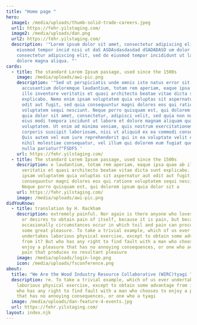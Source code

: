 ```yaml
---
title: "Home page "
hero:
  image1: /media/uploads/thumb-solid-trade-careers.jpeg
  url1: https://fehr.yilstaging.com/
  image2: /media/uploads/dan.png
  url2: https://fehr.yilstaging.com/
  description: '"Lorem ipsum dolor sit amet, consectetur adipiscing elit, sed do
    eiusmod tempor incid nisi ut daS ASDAsdasdasdad dSADADASD um dolor sit amet,
    consectetur adipiscing elit, sed do eiusmod tempor incididunt ut labore et
    dolore magna aliqua. "'
cards:
  - title: The standard Lorem Ipsum passage, used since the 1500s
    image: /media/uploads/awi-pic.png
    description: '"Sed ut perspiciatis unde omnis iste natus error sit voluptatem
      accusantium doloremque laudantium, totam rem aperiam, eaque ipsa quae ab
      illo inventore veritatis et quasi architecto beatae vitae dicta sunt
      explicabo. Nemo enim ipsam voluptatem quia voluptas sit aspernatur aut
      odit aut fugit, sed quia consequuntur magni dolores eos qui ratione
      voluptatem sequi nesciunt. Neque porro quisquam est, qui dolorem ipsum
      quia dolor sit amet, consectetur, adipisci velit, sed quia non numquam
      eius modi tempora incidunt ut labore et dolore magnam aliquam quaerat
      voluptatem. Ut enim ad minima veniam, quis nostrum exercitationem ullam
      corporis suscipit laboriosam, nisi ut aliquid ex ea commodi consequatur?
      Quis autem vel eum iure reprehenderit qui in ea voluptate velit esse quam
      nihil molestiae consequatur, vel illum qui dolorem eum fugiat quo voluptas
      nulla pariatur?"FSDFS '
    url: https://fehr.yilstaging.com/
  - title: The standard Lorem Ipsum passage, used since the 1500s
    description: e laudantium, totam rem aperiam, eaque ipsa quae ab illo inventore
      veritatis et quasi architecto beatae vitae dicta sunt explicabo. Nemo enim
      ipsam voluptatem quia voluptas sit aspernatur aut odit aut fugit, sed quia
      consequuntur magni dolores eos qui ratione voluptatem sequi nesciunt.
      Neque porro quisquam est, qui dolorem ipsum quia dolor sit a
    url: https://fehr.yilstaging.com/
    image: /media/uploads/awi-pic.png
didYouKnow:
  - title: translation by H. Rackham
    description: extremely painful. Nor again is there anyone who loves or pursues
      or desires to obtain pain of itself, because it is pain, but because
      occasionally circumstances occur in which toil and pain can procure him
      some great pleasure. To take a trivial example, which of us ever
      undertakes laborious physical exercise, except to obtain some advantage
      from it? But who has any right to find fault with a man who chooses to
      enjoy a pleasure that has no annoying consequences, or one who avoids a
      pain that produces no resultant pleasure
    image: /media/uploads/login-logo.png
    icon: /media/uploads/fsconference.png
about:
  title: "We Are the Wood Industry Resource Collaborative (WIRC)tyagi "
  description: re. To take a trivial example, which of us ever undertakes
    laborious physical exercise, except to obtain some advantage from it? But
    who has any right to find fault with a man who chooses to enjoy a pleasure
    that has no annoying consequences, or one who a tyagi
  image: /media/uploads/dan-feature-4-events.jpg
  url: https://fehr.yilstaging.com/
layout: index.njk
---
```

